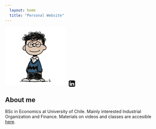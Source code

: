 ```yaml
---
  layout: home
  title: "Personal Website"
---
```


<img src="assets/img/fotoPerfil.jpeg" alt="Mi Foto" width="200px">


<a href="www.linkedin.com/in/joaquinmartinezojeda" target="_blank">
    <img src="assets/img/linkedin.jpg" alt="LinkedIn" width="30px" style="vertical-align: middle;">
</a>
  
## About me
BSc in Economics at University of Chile. Mainly interested Industrial Organization and Finance. Materials on videos and classes are accesible [here](materiales.md).
